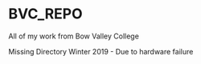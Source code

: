 # BVC_REPO
All of my work from Bow Valley College

Missing Directory Winter 2019 - Due to hardware failure
